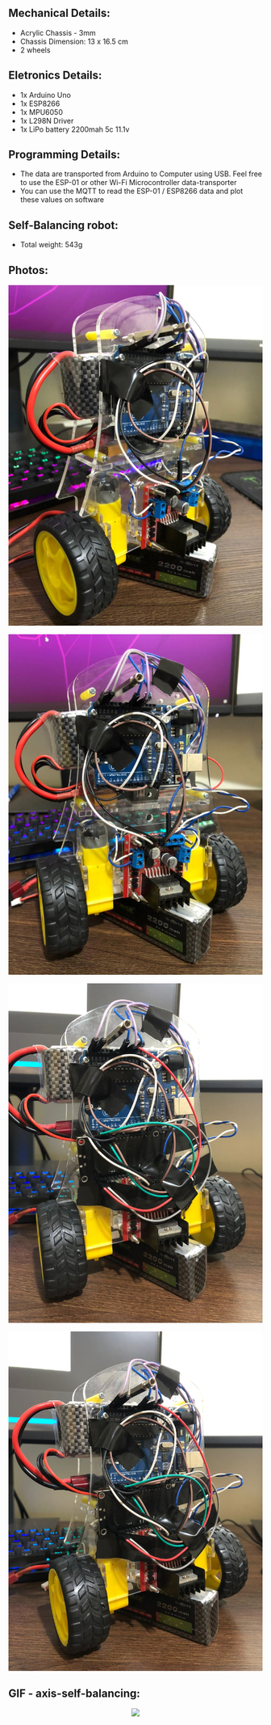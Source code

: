 ## Mechanical Details:
- Acrylic Chassis - 3mm
- Chassis Dimension: 13 x 16.5 cm
- 2 wheels

## Eletronics Details:
- 1x Arduino Uno
- 1x ESP8266
- 1x MPU6050
- 1x L298N Driver
- 1x LiPo battery 2200mah 5c 11.1v

## Programming Details:
- The data are transported from Arduino to Computer using USB. Feel free to use the ESP-01 or other Wi-Fi Microcontroller data-transporter
- You can use the MQTT to read the ESP-01 / ESP8266 data and plot these values on software

## Self-Balancing robot:
- Total weight: 543g

## Photos:
<p align="center"><img src = "photos/self-balancing-01.jpeg"></p>
<p align="center"><img src = "photos/self-balancing-02.jpeg"></p>
<p align="center"><img src = "photos/self-balancing-03.jpeg"></p>
<p align="center"><img src = "photos/self-balancing-04.jpeg"></p>

## GIF - axis-self-balancing:
<p align="center"><img src = "photos/gif-axis-self-balancing.gif"></p>
